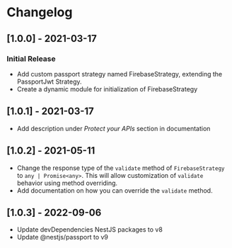 # Changelog

## [1.0.0] - 2021-03-17
### Initial Release
- Add custom passport strategy named FirebaseStrategy, extending
  the PassportJwt Strategy.
- Create a dynamic module for initialization of FirebaseStrategy
## [1.0.1] - 2021-03-17
- Add description under _Protect your APIs_ section in documentation
## [1.0.2] - 2021-05-11
- Change the response type of the `validate` method of `FirebaseStrategy`
  to `any | Promise<any>`. This will allow customization of `validate`
  behavior using method overriding.
- Add documentation on how you can override the `validate` method.  
## [1.0.3] - 2022-09-06
- Update devDependencies NestJS packages to v8
- Update @nestjs/passport to v9
